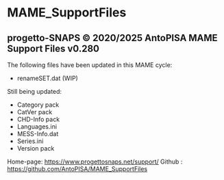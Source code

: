 # MAME_SupportFiles

progetto-SNAPS © 2020/2025 AntoPISA
MAME Support Files v0.280
-------------------------

The following files have been updated in this MAME cycle:
- renameSET.dat (WIP)

Still being updated:
- Category pack
- CatVer pack
- CHD-Info pack
- Languages.ini
- MESS-Info.dat
- Series.ini 
- Version pack


Home-page: https://www.progettosnaps.net/support/
Github   : https://github.com/AntoPISA/MAME_SupportFiles
